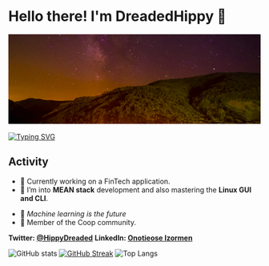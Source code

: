 # Hello there! I'm DreadedHippy 👋

<p align="center">
  <img src="https://github.com/DreadedHippy/DreadedHippy/blob/main/Files/Screenshot%20from%202022-06-27%2009-35-55.png" title="Backdrop">
</p>


[![Typing SVG](https://readme-typing-svg.demolab.com?font=Source+Code+Pro&weight=600&size=30&pause=1000&color=C86D16&center=true&vCenter=true&width=1000&lines=Full-stack+Web+Developer;A.I.+and+Cyber-security+Enthusiast)](https://git.io/typing-svg)



## Activity

- 🔭 Currently working on a FinTech application.
- 🌱 I’m into **MEAN stack** development and also mastering the **Linux GUI and CLI**.
<!-- - 💬 Feel free to ask me about development with the **MEAN stack** and **Ionic framework**. -->
- 🤖 *Machine learning is the future*
- 🥚 Member of the Coop community.

**Twitter: [@HippyDreaded](https://twitter.com/HippyDreaded)**
**LinkedIn: [Onotieose Izormen](https://www.linkedin.com/in/onotieose-izormen-b2a18423b/)**


<!--
**DreadedHippy/DreadedHippy** is a ✨ _special_ ✨ repository because its `README.md` (this file) appears on your GitHub profile.

Here are some ideas to get you started:

- 🔭 I’m currently working on ...

![alt text](https://github.com/DreadedHippy/DreadedHippy/blob/main/Files/Sky.jpg)
- 🌱 I’m currently learning ...
- 👯 I’m looking to collaborate on ...
- 🤔 I’m looking for help with ...
- 💬 Ask me about ...
- 📫 How to reach me: ...
- 😄 Pronouns: ...
- ⚡ Fun fact: ...
-->

![GitHub stats](https://github-readme-stats.vercel.app/api?username=DreadedHippy&show_icons=true&theme=gruvbox)
[![GitHub Streak](https://github-readme-streak-stats.herokuapp.com?user=DreadedHippy&theme=gruvbox&hide_border=true&date_format=M%20j%5B%2C%20Y%5D)](https://git.io/streak-stats)
![Top Langs](https://github-readme-stats.vercel.app/api/top-langs/?username=DreadedHippy&theme=gruvbox)
